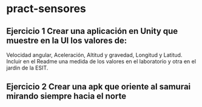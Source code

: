 # pract-sensores

## Ejercicio 1 Crear una aplicación en Unity que muestre en la UI los valores de: 
Velocidad angular, Aceleración, Altitud y gravedad, Longitud y Latitud.
Incluir en el Readme una medida de los valores en el laboratorio y otra en el jardin de la ESIT.

## Ejercicio 2 Crear una apk que oriente al samurai mirando siempre hacia el norte
